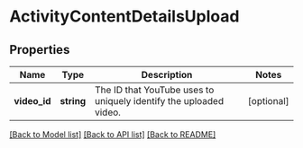 # ActivityContentDetailsUpload

## Properties
Name | Type | Description | Notes
------------ | ------------- | ------------- | -------------
**video_id** | **string** | The ID that YouTube uses to uniquely identify the uploaded video. | [optional] 

[[Back to Model list]](../README.md#documentation-for-models) [[Back to API list]](../README.md#documentation-for-api-endpoints) [[Back to README]](../README.md)


